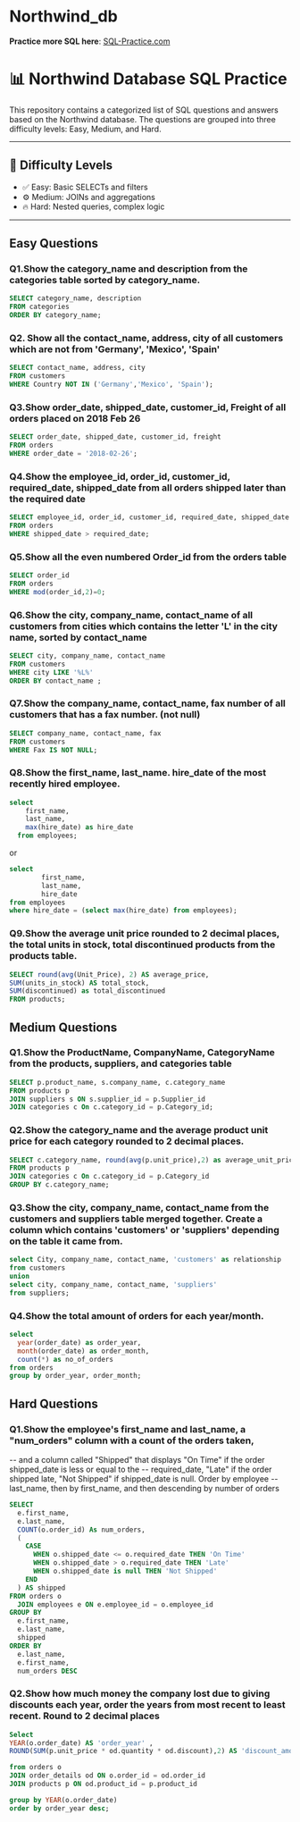 # Northwind_db
**Practice more SQL here**: [SQL-Practice.com](https://www.sql-practice.com/)
# 📊 Northwind Database SQL Practice
This repository contains a categorized list of SQL questions and answers based on the Northwind database.
The questions are grouped into three difficulty levels: Easy, Medium, and Hard.

---

## 🧠 Difficulty Levels
- ✅ Easy: Basic SELECTs and filters
- ⚙️ Medium: JOINs and aggregations
- 🔥 Hard: Nested queries, complex logic

---

## Easy Questions

### Q1.Show the category_name and description from the categories table sorted by category_name.

```sql
SELECT category_name, description
FROM categories
ORDER BY category_name;
```

### Q2. Show all the contact_name, address, city of all customers which are not from 'Germany', 'Mexico', 'Spain'

```sql
SELECT contact_name, address, city
FROM customers
WHERE Country NOT IN ('Germany','Mexico', 'Spain');
```

### Q3.Show order_date, shipped_date, customer_id, Freight of all orders placed on 2018 Feb 26

```sql
SELECT order_date, shipped_date, customer_id, freight
FROM orders
WHERE order_date = '2018-02-26';
```

### Q4.Show the employee_id, order_id, customer_id, required_date, shipped_date from all orders shipped later than the required date

```sql
SELECT employee_id, order_id, customer_id, required_date, shipped_date
FROM orders
WHERE shipped_date > required_date;
```

### Q5.Show all the even numbered Order_id from the orders table

```sql
SELECT order_id
FROM orders
WHERE mod(order_id,2)=0;
```

### Q6.Show the city, company_name, contact_name of all customers from cities which contains the letter 'L' in the city name, sorted by contact_name

```sql
SELECT city, company_name, contact_name
FROM customers
WHERE city LIKE '%L%'
ORDER BY contact_name ;
```

### Q7.Show the company_name, contact_name, fax number of all customers that has a fax number. (not null)

```sql
SELECT company_name, contact_name, fax
FROM customers
WHERE Fax IS NOT NULL;
```

### Q8.Show the first_name, last_name. hire_date of the most recently hired employee.

```sql
select 
    first_name,
    last_name,
    max(hire_date) as hire_date
  from employees;
```
or

```sql
select 
		first_name, 
		last_name, 
		hire_date 
from employees
where hire_date = (select max(hire_date) from employees);
```

### Q9.Show the average unit price rounded to 2 decimal places, the total units in stock, total discontinued products from the products table.

```sql
SELECT round(avg(Unit_Price), 2) AS average_price,
SUM(units_in_stock) AS total_stock,
SUM(discontinued) as total_discontinued
FROM products;
```


## Medium Questions

### Q1.Show the ProductName, CompanyName, CategoryName from the products, suppliers, and categories table

```sql
SELECT p.product_name, s.company_name, c.category_name
FROM products p
JOIN suppliers s ON s.supplier_id = p.Supplier_id
JOIN categories c On c.category_id = p.Category_id;
```

### Q2.Show the category_name and the average product unit price for each category rounded to 2 decimal places.

```sql
SELECT c.category_name, round(avg(p.unit_price),2) as average_unit_price
FROM products p
JOIN categories c On c.category_id = p.Category_id
GROUP BY c.category_name;
```

### Q3.Show the city, company_name, contact_name from the customers and suppliers table merged together. Create a column which contains 'customers' or 'suppliers' depending on the table it came from.

```sql
select City, company_name, contact_name, 'customers' as relationship 
from customers
union
select city, company_name, contact_name, 'suppliers'
from suppliers;
```

### Q4.Show the total amount of orders for each year/month.

```sql
select 
  year(order_date) as order_year,
  month(order_date) as order_month,
  count(*) as no_of_orders
from orders
group by order_year, order_month;
```


## Hard Questions

### Q1.Show the employee's first_name and last_name, a "num_orders" column with a count of the orders taken, 
-- and a column called "Shipped" that displays "On Time" if the order shipped_date is less or equal to the 
-- required_date, "Late" if the order shipped late, "Not Shipped" if shipped_date is null. Order by employee 
-- last_name, then by first_name, and then descending by number of orders

```sql
SELECT
  e.first_name,
  e.last_name,
  COUNT(o.order_id) As num_orders,
  (
    CASE
      WHEN o.shipped_date <= o.required_date THEN 'On Time'
      WHEN o.shipped_date > o.required_date THEN 'Late'
      WHEN o.shipped_date is null THEN 'Not Shipped'
    END
  ) AS shipped
FROM orders o
  JOIN employees e ON e.employee_id = o.employee_id
GROUP BY
  e.first_name,
  e.last_name,
  shipped
ORDER BY
  e.last_name,
  e.first_name,
  num_orders DESC
  ```
  
### Q2.Show how much money the company lost due to giving discounts each year, order the years from most recent to least recent. Round to 2 decimal places

```sql
Select 
YEAR(o.order_date) AS 'order_year' , 
ROUND(SUM(p.unit_price * od.quantity * od.discount),2) AS 'discount_amount' 

from orders o 
JOIN order_details od ON o.order_id = od.order_id
JOIN products p ON od.product_id = p.product_id

group by YEAR(o.order_date)
order by order_year desc;
```
